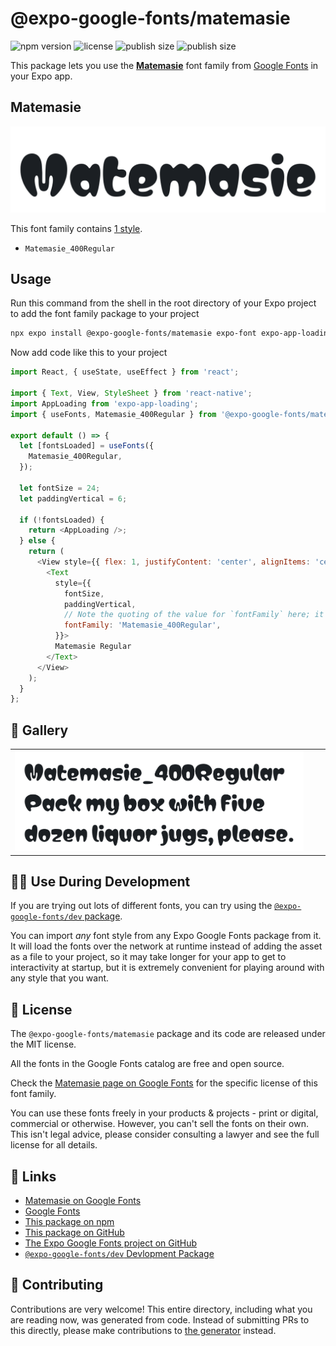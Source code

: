 # @expo-google-fonts/matemasie

![npm version](https://flat.badgen.net/npm/v/@expo-google-fonts/matemasie)
![license](https://flat.badgen.net/github/license/expo/google-fonts)
![publish size](https://flat.badgen.net/packagephobia/install/@expo-google-fonts/matemasie)
![publish size](https://flat.badgen.net/packagephobia/publish/@expo-google-fonts/matemasie)

This package lets you use the [**Matemasie**](https://fonts.google.com/specimen/Matemasie) font family from [Google Fonts](https://fonts.google.com/) in your Expo app.

## Matemasie

![Matemasie](./font-family.png)

This font family contains [1 style](#-gallery).

- `Matemasie_400Regular`

## Usage

Run this command from the shell in the root directory of your Expo project to add the font family package to your project
```sh
npx expo install @expo-google-fonts/matemasie expo-font expo-app-loading
```

Now add code like this to your project
```js
import React, { useState, useEffect } from 'react';

import { Text, View, StyleSheet } from 'react-native';
import AppLoading from 'expo-app-loading';
import { useFonts, Matemasie_400Regular } from '@expo-google-fonts/matemasie';

export default () => {
  let [fontsLoaded] = useFonts({
    Matemasie_400Regular,
  });

  let fontSize = 24;
  let paddingVertical = 6;

  if (!fontsLoaded) {
    return <AppLoading />;
  } else {
    return (
      <View style={{ flex: 1, justifyContent: 'center', alignItems: 'center' }}>
        <Text
          style={{
            fontSize,
            paddingVertical,
            // Note the quoting of the value for `fontFamily` here; it expects a string!
            fontFamily: 'Matemasie_400Regular',
          }}>
          Matemasie Regular
        </Text>
      </View>
    );
  }
};

```

## 🔡 Gallery


||||
|-|-|-|
|![Matemasie_400Regular](./Matemasie_400Regular.ttf.png)||||


## 👩‍💻 Use During Development

If you are trying out lots of different fonts, you can try using the [`@expo-google-fonts/dev` package](https://github.com/expo/google-fonts/tree/master/font-packages/dev#readme).

You can import *any* font style from any Expo Google Fonts package from it. It will load the fonts
over the network at runtime instead of adding the asset as a file to your project, so it may take longer
for your app to get to interactivity at startup, but it is extremely convenient
for playing around with any style that you want.

## 📖 License

The `@expo-google-fonts/matemasie` package and its code are released under the MIT license.

All the fonts in the Google Fonts catalog are free and open source.

Check the [Matemasie page on Google Fonts](https://fonts.google.com/specimen/Matemasie) for the specific license of this font family.

You can use these fonts freely in your products & projects - print or digital, commercial or otherwise. However, you can't sell the fonts on their own. This isn't legal advice, please consider consulting a lawyer and see the full license for all details.

## 🔗 Links

- [Matemasie on Google Fonts](https://fonts.google.com/specimen/Matemasie)
- [Google Fonts](https://fonts.google.com/)
- [This package on npm](https://www.npmjs.com/package/@expo-google-fonts/matemasie)
- [This package on GitHub](https://github.com/expo/google-fonts/tree/master/font-packages/matemasie)
- [The Expo Google Fonts project on GitHub](https://github.com/expo/google-fonts)
- [`@expo-google-fonts/dev` Devlopment Package](https://github.com/expo/google-fonts/tree/master/font-packages/dev)

## 🤝 Contributing

Contributions are very welcome! This entire directory, including what you are reading now, was generated from code. Instead of submitting PRs to this directly, please make contributions to [the generator](https://github.com/expo/google-fonts/tree/master/packages/generator) instead.
